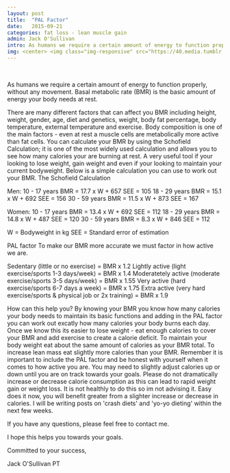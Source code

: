 ```yaml
---
layout: post
title:  "PAL Factor"
date:   2015-09-21
categories: fat loss - lean muscle gain
admin: Jack O'Sullivan
intro: As humans we require a certain amount of energy to function properly, without any movement. Basal metabolic rate (BMR) is the basic amount of energy your body needs at rest.
img: <center> <img class="img-responsive" src="https://40.media.tumblr.com/e000f486d8ebd303ba54d42b53088dcd/tumblr_nv0xg5Q9u11rm54z2o1_1280.jpg"></center>
---
```


<br>

As humans we require a certain amount of energy to function properly, without any movement. Basal metabolic rate (BMR) is the basic amount of energy your body needs at rest.

There are many different factors that can affect you BMR including height, weight, gender, age, diet and genetics, weight, body fat percentage, body temperature, external temperature and exercise. Body composition is one of the main factors - even at rest a muscle cells are metabolically more active than fat cells.
You can calculate your BMR by using the Schofield Calculation; it is one of the most widely used calculation and allows you to see how many calories your are burning at rest. A very useful tool if your looking to lose weight, gain weight and even if your looking to maintain your current bodyweight.
Below is a simple calculation you can use to work out your BMR.
The Schofield Calculation

Men:
10 - 17 years     BMR = 17.7 x W + 657        SEE = 105
18 - 29 years     BMR = 15.1 x W + 692        SEE = 156
30 - 59 years     BMR = 11.5 x W + 873        SEE = 167

Women:
10 - 17 years     BMR = 13.4 x W + 692        SEE = 112
18 - 29 years     BMR = 14.8 x W + 487        SEE = 120
30 - 59 years     BMR = 8.3 x W + 846          SEE = 112

W = Bodyweight in kg
SEE = Standard error of estimation

PAL factor
To make our BMR more accurate we must factor in how active we are.

Sedentary (little or no exercise) = BMR x 1.2
Lightly active (light exercise/sports 1-3 days/week) = BMR x 1.4
Moderatetely active (moderate exercise/sports 3-5 days/week) = BMR x 1.55
Very active (hard exercise/sports 6-7 days a week) = BMR x 1.75
Extra active (very hard exercise/sports & physical job or 2x training) = BMR x 1.9

How can this help you?
By knowing your BMR you know how many calories your body needs to maintain its basic functions and adding in the PAL factor you can work out excatly how many calories your body burns each day. 
Once we know this its easier to lose weight - eat enough calories to cover your BMR and add exercise to create a calorie deficit.
To maintain your body weight eat about the same amount of calories as your BMR total.
To increase lean mass eat slightly more calories than your BMR.
Remember it is important to include the PAL factor and be honest with yourself when it comes to how active you are.
You may need to slightly adjust calories up or down until you are on track towards your goals.
Please do not dramatically increase or decrease calorie consumption as this can lead to rapid weight gain or weight loss. It is not healthly to do this so im not advising it. Easy does it now, you will benefit greater from a slighter increase or decrease in calories. I will be writing posts on 'crash diets' and 'yo-yo dieting' within the next few weeks.

If you have any questions, please feel free to contact me.

I hope this helps you towards your goals.

Committed to your success,

Jack O'Sullivan PT
